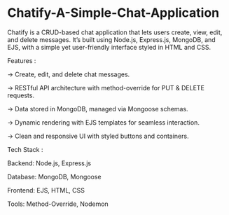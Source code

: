 # Chatify-A-Simple-Chat-Application
Chatify is a CRUD-based chat application that lets users create, view, edit, and delete messages. It’s built using Node.js, Express.js, MongoDB, and EJS, with a simple yet user-friendly interface styled in HTML and CSS.

Features :

-> Create, edit, and delete chat messages.

-> RESTful API architecture with method-override for PUT & DELETE requests.

-> Data stored in MongoDB, managed via Mongoose schemas.

-> Dynamic rendering with EJS templates for seamless interaction.

-> Clean and responsive UI with styled buttons and containers.

Tech Stack :

Backend: Node.js, Express.js

Database: MongoDB, Mongoose

Frontend: EJS, HTML, CSS

Tools: Method-Override, Nodemon
